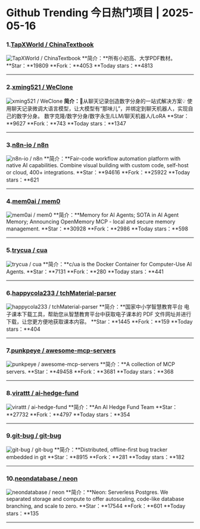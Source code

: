 # Github Trending 今日热门项目 | 2025-05-16
### 1.[TapXWorld / ChinaTextbook](https://github.com/TapXWorld/ChinaTextbook)

![TapXWorld / ChinaTextbook](https://opengraph.githubassets.com/c027eb6db6a4a2b3dc6fb05ff16250ff45dd60e965fd966978f36d15a7d8ea78/TapXWorld/ChinaTextbook)
**简介：**所有小初高、大学PDF教材。
**Star：**19809
**Fork：**4053
**Today stars：**4813

---

### 2.[xming521 / WeClone](https://github.com/xming521/WeClone)

![xming521 / WeClone](https://repository-images.githubusercontent.com/750678695/fb0c8925-9fda-4d32-9178-f2239e6cbf37)
**简介：**🚀从聊天记录创造数字分身的一站式解决方案💡 使用聊天记录微调大语言模型，让大模型有“那味儿”，并绑定到聊天机器人，实现自己的数字分身。 数字克隆/数字分身/数字永生/LLM/聊天机器人/LoRA
**Star：**9627
**Fork：**743
**Today stars：**1347

---

### 3.[n8n-io / n8n](https://github.com/n8n-io/n8n)

![n8n-io / n8n](https://repository-images.githubusercontent.com/193215554/df34b36d-279c-496c-91c2-959dd9c9f13d)
**简介：**Fair-code workflow automation platform with native AI capabilities. Combine visual building with custom code, self-host or cloud, 400+ integrations.
**Star：**94616
**Fork：**25922
**Today stars：**621

---

### 4.[mem0ai / mem0](https://github.com/mem0ai/mem0)

![mem0ai / mem0](https://opengraph.githubassets.com/0a77ba33fe0689cf8dba53a24449a494f4b873f827368c2da7b8e954a6b14b5a/mem0ai/mem0)
**简介：**Memory for AI Agents; SOTA in AI Agent Memory; Announcing OpenMemory MCP - local and secure memory management.
**Star：**30928
**Fork：**2986
**Today stars：**598

---

### 5.[trycua / cua](https://github.com/trycua/cua)

![trycua / cua](https://opengraph.githubassets.com/976af51889c90baa5266f0c2f95962617f1089fcce9d21969d3d166c89a04b2a/trycua/cua)
**简介：**c/ua is the Docker Container for Computer-Use AI Agents.
**Star：**7131
**Fork：**280
**Today stars：**441

---

### 6.[happycola233 / tchMaterial-parser](https://github.com/happycola233/tchMaterial-parser)

![happycola233 / tchMaterial-parser](https://opengraph.githubassets.com/83f0058dc00ef0668986257faa359527a055eb2827efca92adbb0430f59a2ece/happycola233/tchMaterial-parser)
**简介：**国家中小学智慧教育平台 电子课本下载工具，帮助您从智慧教育平台中获取电子课本的 PDF 文件网址并进行下载，让您更方便地获取课本内容。
**Star：**1445
**Fork：**159
**Today stars：**404

---

### 7.[punkpeye / awesome-mcp-servers](https://github.com/punkpeye/awesome-mcp-servers)

![punkpeye / awesome-mcp-servers](https://opengraph.githubassets.com/46e83275ece86e6a32dcb82f81ee161b7156e21989eeffcd6f0f3accf51914f0/punkpeye/awesome-mcp-servers)
**简介：**A collection of MCP servers.
**Star：**49458
**Fork：**3681
**Today stars：**368

---

### 8.[virattt / ai-hedge-fund](https://github.com/virattt/ai-hedge-fund)

![virattt / ai-hedge-fund](https://opengraph.githubassets.com/ab6c109a1f6d182e6225e8c337430d205c9303f1bd8287e483c6c93fa06317a8/virattt/ai-hedge-fund)
**简介：**An AI Hedge Fund Team
**Star：**27732
**Fork：**4797
**Today stars：**354

---

### 9.[git-bug / git-bug](https://github.com/git-bug/git-bug)

![git-bug / git-bug](https://repository-images.githubusercontent.com/140680839/98c44d00-69a6-11e9-9a1c-a6265bc3bcd9)
**简介：**Distributed, offline-first bug tracker embedded in git
**Star：**8915
**Fork：**281
**Today stars：**182

---

### 10.[neondatabase / neon](https://github.com/neondatabase/neon)

![neondatabase / neon](https://repository-images.githubusercontent.com/351806852/89a8b7e1-0686-4503-8d3f-c76e06047a00)
**简介：**Neon: Serverless Postgres. We separated storage and compute to offer autoscaling, code-like database branching, and scale to zero.
**Star：**17544
**Fork：**601
**Today stars：**135

---

